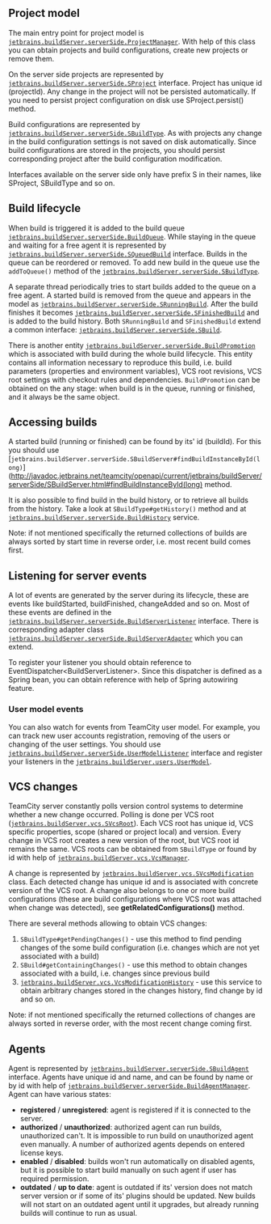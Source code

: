 [//]: # (title: Server-side Object Model)
[//]: # (auxiliary-id: Server-side+Object+Model.html)



## Project model

The main entry point for project model is [`jetbrains.buildServer.serverSide.ProjectManager`](http://javadoc.jetbrains.net/teamcity/openapi/current/jetbrains/buildServer/serverSide/ProjectManager.html). With help of this class you can obtain projects and build configurations, create new projects or remove them.

On the server side projects are represented by [`jetbrains.buildServer.serverSide.SProject`](http://javadoc.jetbrains.net/teamcity/openapi/current/jetbrains/buildServer/serverSide/SProject.html) interface. Project has unique id (projectId). Any change in the project will not be persisted automatically. If you need to persist project configuration on disk use SProject.persist() method.

Build configurations are represented by [`jetbrains.buildServer.serverSide.SBuildType`](http://javadoc.jetbrains.net/teamcity/openapi/current/jetbrains/buildServer/serverSide/SBuildType.html). As with projects any change in the build configuration settings is not saved on disk automatically. Since build configurations are stored in the projects, you should persist corresponding project after the build configuration modification.

<note>

Interfaces available on the server side only have prefix S in their names, like SProject, SBuildType and so on.
</note>

## Build lifecycle

When build is triggered it is added to the build queue [`jetbrains.buildServer.serverSide.BuildQueue`](http://javadoc.jetbrains.net/teamcity/openapi/current/jetbrains/buildServer/serverSide/BuildQueue.html). While staying in the queue and waiting for a free agent it is represented by [`jetbrains.buildServer.serverSide.SQueuedBuild`](http://javadoc.jetbrains.net/teamcity/openapi/current/jetbrains/buildServer/serverSide/SQueuedBuild.html) interface. Builds in the queue can be reordered or removed. To add new build in the queue use the `addToQueue()` method of the [`jetbrains.buildServer.serverSide.SBuildType`](http://javadoc.jetbrains.net/teamcity/openapi/current/jetbrains/buildServer/serverSide/SBuildType.html).

A separate thread periodically tries to start builds added to the queue on a free agent. A started build is removed from the queue and appears in the model as [`jetbrains.buildServer.serverSide.SRunningBuild`](http://javadoc.jetbrains.net/teamcity/openapi/current/jetbrains/buildServer/serverSide/SRunningBuild.html). After the build finishes it becomes [`jetbrains.buildServer.serverSide.SFinishedBuild`](http://javadoc.jetbrains.net/teamcity/openapi/current/jetbrains/buildServer/serverSide/SFinishedBuild.html) and is added to the build history. Both `SRunningBuild` and `SFinishedBuild` extend a common interface: [`jetbrains.buildServer.serverSide.SBuild`](http://javadoc.jetbrains.net/teamcity/openapi/current/jetbrains/buildServer/serverSide/SBuild.html).

There is another entity [`jetbrains.buildServer.serverSide.BuildPromotion`](http://javadoc.jetbrains.net/teamcity/openapi/current/jetbrains/buildServer/serverSide/BuildPromotion.html) which is associated with build during the whole build lifecycle. This entity contains all information necessary to reproduce this build, i.e. build parameters (properties and environment variables), VCS root revisions, VCS root settings with checkout rules and dependencies. `BuildPromotion` can be obtained on the any stage: when build is in the queue, running or finished, and it always be the same object.

## Accessing builds

A started build (running or finished) can be found by its' id (buildId). For this you should use [`jetbrains.buildServer.serverSide.SBuildServer#findBuildInstanceById(long)`](http://javadoc.jetbrains.net/teamcity/openapi/current/jetbrains/buildServer/serverSide/SBuildServer.html#findBuildInstanceById(long) method.

It is also possible to find build in the build history, or to retrieve all builds from the history. Take a look at `SBuildType#getHistory()` method and at [`jetbrains.buildServer.serverSide.BuildHistory`](http://javadoc.jetbrains.net/teamcity/openapi/current/jetbrains/buildServer/serverSide/BuildHistory.html) service.

<note>

Note: if not mentioned specifically the returned collections of builds are always sorted by start time in reverse order, i.e. most recent build comes first.
</note>

## Listening for server events

A lot of events are generated by the server during its lifecycle, these are events like buildStarted, buildFinished, changeAdded and so on. Most of these events are defined in the [`jetbrains.buildServer.serverSide.BuildServerListener`](http://javadoc.jetbrains.net/teamcity/openapi/current/jetbrains/buildServer/serverSide/BuildServerListener.html) interface. There is corresponding adapter class [`jetbrains.buildServer.serverSide.BuildServerAdapter`](http://javadoc.jetbrains.net/teamcity/openapi/current/jetbrains/buildServer/serverSide/BuildServerAdapter.html) which you can extend.

To register your listener you should obtain reference to EventDispatcher&lt;BuildServerListener&gt;. Since this dispatcher is defined as a Spring bean, you can obtain reference with help of Spring autowiring feature.

### User model events

You can also watch for events from TeamCity user model. For example, you can track new user accounts registration, removing of the users or changing of the user settings. You should use [`jetbrains.buildServer.serverSide.UserModelListener`](http://javadoc.jetbrains.net/teamcity/openapi/current/jetbrains/buildServer/serverSide/UserModelListener.html) interface and register your listeners in the [`jetbrains.buildServer.users.UserModel`](http://javadoc.jetbrains.net/teamcity/openapi/current/jetbrains/buildServer/users/UserModel.html).

## VCS changes

TeamCity server constantly polls version control systems to determine whether a new change occurred. Polling is done per VCS root ([`jetbrains.buildServer.vcs.SVcsRoot`](http://javadoc.jetbrains.net/teamcity/openapi/current/jetbrains/buildServer/vcs/SVcsRoot.html)). Each VCS root has unique id, VCS specific properties, scope (shared or project local) and version. Every change in VCS root creates a new version of the root, but VCS root id remains the same. VCS roots can be obtained from `SBuildType` or found by id with help of [`jetbrains.buildServer.vcs.VcsManager`](http://javadoc.jetbrains.net/teamcity/openapi/current/jetbrains/buildServer/vcs/VcsManager.html).

A change is represented by [`jetbrains.buildServer.vcs.SVcsModification`](http://javadoc.jetbrains.net/teamcity/openapi/current/jetbrains/buildServer/vcs/SVcsModification.html) class. Each detected change has unique id and is associated with concrete version of the VCS root. A change also belongs to one or more build configurations (these are build configurations where VCS root was attached when change was detected), see __getRelatedConfigurations()__ method.

There are several methods allowing to obtain VCS changes:
1. `SBuildType#getPendingChanges()` \- use this method to find pending changes of the some build configuration (i.e. changes which are not yet associated with a build)
2. `SBuild#getContainingChanges()` \- use this method to obtain changes associated with a build, i.e. changes since previous build
3. [`jetbrains.buildServer.vcs.VcsModificationHistory`](http://javadoc.jetbrains.net/teamcity/openapi/current/jetbrains/buildServer/vcs/VcsModificationHistory.html) \- use this service to obtain arbitrary changes stored in the changes history, find change by id and so on.
<note>

Note: if not mentioned specifically the returned collections of changes are always sorted in reverse order, with the most recent change coming first.
</note>

## Agents

Agent is represented by [`jetbrains.buildServer.serverSide.SBuildAgent`](http://javadoc.jetbrains.net/teamcity/openapi/current/jetbrains/buildServer/serverSide/SBuildAgent.html) interface. Agents have unique id and name, and can be found by name or by id with help of [`jetbrains.buildServer.serverSide.BuildAgentManager`](http://javadoc.jetbrains.net/teamcity/openapi/current/jetbrains/buildServer/serverSide/BuildAgentManager.html). Agent can have various states:
* __registered__ / __unregistered__: agent is registered if it is connected to the server.
* __authorized__ / __unauthorized__: authorized agent can run builds, unauthorized can't. It is impossible to run build on unauthorized agent even manually. A number of authorized agents depends on entered license keys.
* __enabled__ / __disabled__: builds won't run automatically on disabled agents, but it is possible to start build manually on such agent if user has required permission.
* __outdated__ / __up to date__: agent is outdated if its' version does not match server version or if some of its' plugins should be updated. New builds will not start on an outdated agent until it upgrades, but already running builds will continue to run as usual.